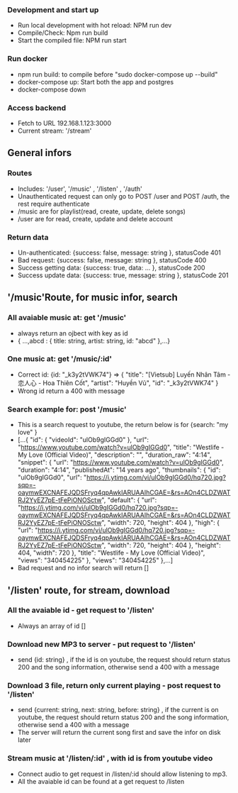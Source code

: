 ### Development and start up

- Run local development with hot reload: NPM run dev
- Compile/Check: Npm run build
- Start the compiled file: NPM run start

### Run docker

- npm run build: to compile before "sudo docker-compose up --build"
- docker-compose up: Start both the app and postgres
- docker-compose down

### Access backend

- Fetch to URL 192.168.1.123:3000
- Current stream: '/stream'

## General infors

### Routes

- Includes: '/user', '/music' , '/listen' , '/auth'
- Unauthenticated request can only go to POST /user and POST /auth, the rest require authenticate
- /music are for playlist(read, create, update, delete songs)
- /user are for read, create, update and delete account

### Return data

- Un-authenticated: {success: false, message: string }, statusCode 401
- Bad request: {success: false, message: string }, statusCode 400
- Success getting data: {success: true, data: ... }, statusCode 200
- Success update data: {success: true, message: string }, statusCode 201

## '/music'Route, for music infor, search

### All avaiable music at: get '/music'

- always return an ojbect with key as id
- { ...,abcd : {
  title: string,
  artist: string,
  id: "abcd"
  },...}

### One music at: get '/music/:id'

- Correct id: {id: "\_k3y2tVWK74"} => {
  "title": "[Vietsub] Luyến Nhân Tâm - 恋人心 - Hoa Thiên Cốt",
  "artist": "Huyền Vũ",
  "id": "\_k3y2tVWK74"
  }
- Wrong id return a 400 with message

### Search example for: post '/music'

- This is a search request to youtube, the return below is for {search: "my love" }
- [...{
  "id": {
  "videoId": "ulOb9gIGGd0"
  },
  "url": "https://www.youtube.com/watch?v=ulOb9gIGGd0",
  "title": "Westlife - My Love (Official Video)",
  "description": "",
  "duration_raw": "4:14",
  "snippet": {
  "url": "https://www.youtube.com/watch?v=ulOb9gIGGd0",
  "duration": "4:14",
  "publishedAt": "14 years ago",
  "thumbnails": {
  "id": "ulOb9gIGGd0",
  "url": "https://i.ytimg.com/vi/ulOb9gIGGd0/hq720.jpg?sqp=-oaymwEXCNAFEJQDSFryq4qpAwkIARUAAIhCGAE=&rs=AOn4CLDZWATRJ2YyEZ7pE-tFePiONOSctw",
  "default": {
  "url": "https://i.ytimg.com/vi/ulOb9gIGGd0/hq720.jpg?sqp=-oaymwEXCNAFEJQDSFryq4qpAwkIARUAAIhCGAE=&rs=AOn4CLDZWATRJ2YyEZ7pE-tFePiONOSctw",
  "width": 720,
  "height": 404
  },
  "high": {
  "url": "https://i.ytimg.com/vi/ulOb9gIGGd0/hq720.jpg?sqp=-oaymwEXCNAFEJQDSFryq4qpAwkIARUAAIhCGAE=&rs=AOn4CLDZWATRJ2YyEZ7pE-tFePiONOSctw",
  "width": 720,
  "height": 404
  },
  "height": 404,
  "width": 720
  },
  "title": "Westlife - My Love (Official Video)",
  "views": "340454225"
  },
  "views": "340454225"
  },...]
 - Bad request and no infor search will return []

## '/listen' route, for stream, download

### All the avaiable id - get request to '/listen'
 - Always an array of id []

### Download new MP3 to server - put request to '/listen'
 - send {id: string} , if the id is on youtube, the request should return status 200 and the song information, otherwise send a 400 with a message

### Download 3 file, return only current playing - post request to '/listen'
 - send {current: string, next: string, before: string} , if the current is on youtube, the request should return status 200 and the song information, otherwise send a 400 with a message
 - The server will return the current song first and save the infor on disk later

### Stream music at '/listen/:id' , with id is from youtube video

- Connect audio to get request in /listen/:id should allow listening to mp3.
- All the avaiable id can be found at a get request to /listen
